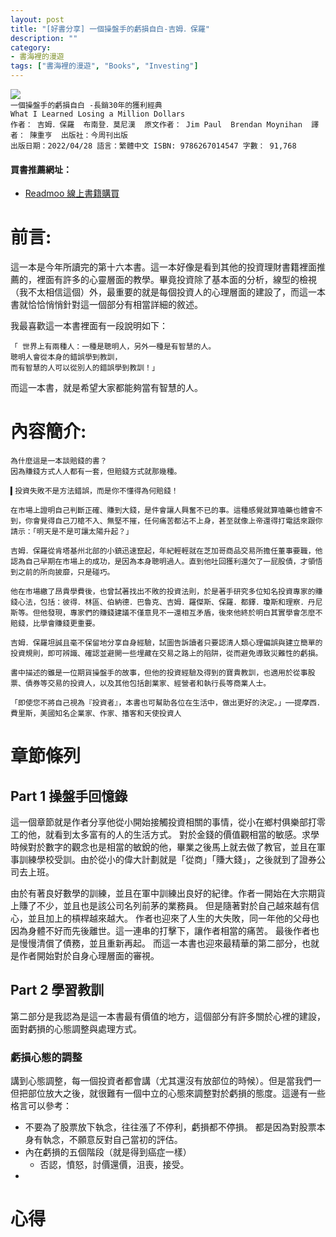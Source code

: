 ```yaml
---
layout: post
title: "[好書分享] 一個操盤手的虧損自白-吉姆．保羅"
description: ""
category: 
- 書海裡的漫遊
tags: ["書海裡的漫遊", "Books", "Investing"]
---
```


<div><a href="http://moo.im/a/kxzGOV" title="一個操盤手的虧損自白"><img src="https://cdn.readmoo.com/cover/gm/lei9oam_210x315.jpg?v=0"></a></div


```
一個操盤手的虧損自白 -長銷30年的獲利經典
What I Learned Losing a Million Dollars
作者： 吉姆．保羅  布南登．莫尼漢  原文作者： Jim Paul  Brendan Moynihan  譯者： 陳重亨  出版社：今周刊出版 
出版日期：2022/04/28 語言：繁體中文 ISBN: 9786267014547 字數： 91,768
```

#### 買書推薦網址：

- [Readmoo 線上書籍購買](http://moo.im/a/kxzGOV)

# 前言:

這一本是今年所讀完的第十六本書。這一本好像是看到其他的投資理財書籍裡面推薦的，裡面有許多的心靈層面的教學。畢竟投資除了基本面的分析，線型的檢視（我不太相信這個）外，最重要的就是每個投資人的心理層面的建設了，而這一本書就恰恰悄悄針對這一個部分有相當詳細的敘述。

我最喜歡這一本書裡面有一段說明如下：

```
「 世界上有兩種人：一種是聰明人，另外一種是有智慧的人。
聰明人會從本身的錯誤學到教訓，
而有智慧的人可以從別人的錯誤學到教訓！」
```

而這一本書，就是希望大家都能夠當有智慧的人。

# 內容簡介:

```
為什麼這是一本談賠錢的書？
因為賺錢方式人人都有一套，但賠錢方式就那幾種。

▍投資失敗不是方法錯誤，而是你不懂得為何賠錢！

在市場上證明自己判斷正確、賺到大錢，是件會讓人興奮不已的事。這種感覺就算嗑藥也體會不到，你會覺得自己刀槍不入、無堅不摧，任何痛苦都沾不上身，甚至就像上帝還得打電話來跟你請示：「明天是不是可讓太陽升起？」

吉姆．保羅從肯塔基州北部的小鎮迅速竄起，年紀輕輕就在芝加哥商品交易所擔任董事要職，他認為自己早期在市場上的成功，是因為本身聰明過人。直到他吐回獲利還欠了一屁股債，才領悟到之前的所向披靡，只是碰巧。

他在市場繳了昂貴學費後，也曾試著找出不敗的投資法則，於是著手研究多位知名投資專家的賺錢心法，包括：彼得．林區、伯納德．巴魯克、吉姆．羅傑斯、保羅．都鐸．瓊斯和理察．丹尼斯等。但他發現，專家們的賺錢建議不僅意見不一還相互矛盾，後來他終於明白其實學會怎麼不賠錢，比學會賺錢更重要。

吉姆．保羅坦誠且毫不保留地分享自身經驗，試圖告訴讀者只要認清人類心理偏誤與建立簡單的投資規則，即可辨識、確認並避開一些埋藏在交易之路上的陷阱，從而避免導致災難性的虧損。

書中描述的雖是一位期貨操盤手的故事，但他的投資經驗及得到的寶貴教訓，也適用於從事股票、債券等交易的投資人，以及其他包括創業家、經營者和執行長等商業人士。

「即使您不將自己視為『投資者』，本書也可幫助各位在生活中，做出更好的決定。」──提摩西．費里斯，美國知名企業家、作家、播客和天使投資人
```

# 章節條列

## Part 1 操盤手回憶錄

這一個章節就是作者分享他從小開始接觸投資相關的事情，從小在鄉村俱樂部打零工的他，就看到太多富有的人的生活方式。 對於金錢的價值觀相當的敏感。求學時候對於數字的觀念也是相當的敏銳的他，畢業之後馬上就去做了教官，並且在軍事訓練學校受訓。由於從小的偉大計劃就是「從商」「賺大錢」，之後就到了證券公司去上班。

由於有著良好數學的訓練，並且在軍中訓練出良好的紀律。作者一開始在大宗期貨上賺了不少，並且也是該公司名列前茅的業務員。 但是隨著對於自己越來越有信心，並且加上的槓桿越來越大。 作者也迎來了人生的大失敗，同一年他的父母也因為身體不好而先後離世。這一連串的打擊下，讓作者相當的痛苦。 最後作者也是慢慢清償了債務，並且重新再起。 而這一本書也迎來最精華的第二部分，也就是作者開始對於自身心理層面的審視。

## Part 2 學習教訓

第二部分是我認為是這一本書最有價值的地方，這個部分有許多關於心裡的建設，面對虧損的心態調整與處理方式。

### 虧損心態的調整

講到心態調整，每一個投資者都會講（尤其還沒有放部位的時候）。但是當我們一但把部位放大之後，就很難有一個中立的心態來調整對於虧損的態度。這邊有一些格言可以參考：

- 不要為了股票放下執念，往往漲了不停利，虧損都不停損。 都是因為對股票本身有執念，不願意反對自己當初的評估。
- 內在虧損的五個階段（就是得到癌症一樣）
  - 否認，憤怒，討價還價，沮喪，接受。
- 





# 心得

